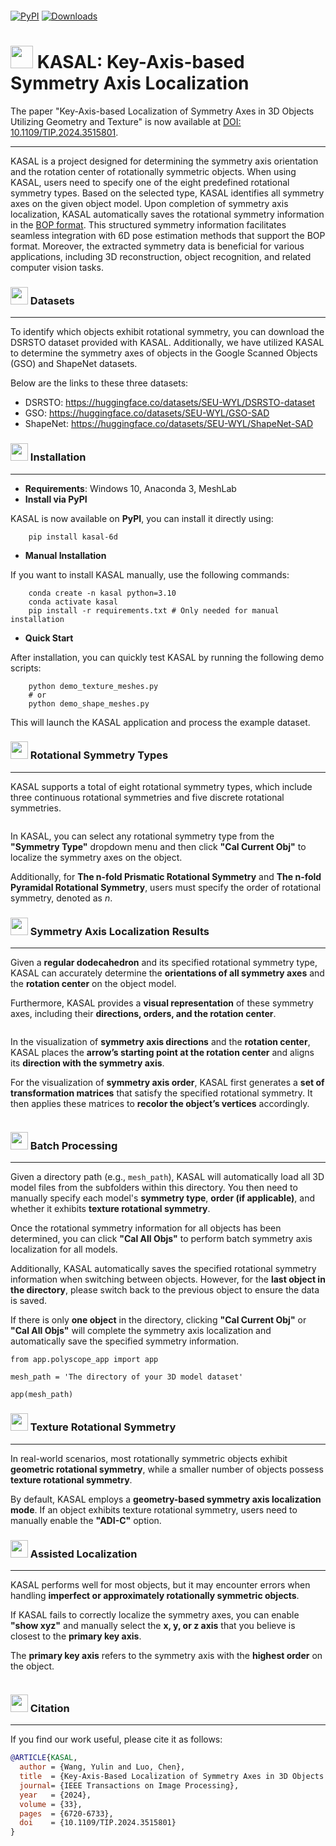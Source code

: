 
<p align="center">
  <img src="/kasal/datasets/icon_md.png" alt="">
</p>

[![PyPI](https://img.shields.io/pypi/v/kasal-6d)](https://pypi.org/project/kasal-6d/)
[![Downloads](https://static.pepy.tech/badge/kasal-6d)](https://pepy.tech/project/kasal-6d)

# <img src="/kasal/datasets/K8.ico" width="36"> KASAL: Key-Axis-based Symmetry Axis Localization

The paper "Key-Axis-based Localization of Symmetry Axes in 3D Objects Utilizing Geometry and Texture" is now available at [DOI: 10.1109/TIP.2024.3515801](https://doi.org/10.1109/TIP.2024.3515801).
***
KASAL is a project designed for determining the symmetry axis orientation and the rotation center of rotationally symmetric objects. When using KASAL, users need to specify one of the eight predefined rotational symmetry types. Based on the selected type, KASAL identifies all symmetry axes on the given object model. Upon completion of symmetry axis localization, KASAL automatically saves the rotational symmetry information in the [BOP format](https://bop.felk.cvut.cz/ "BOP Website"). This structured symmetry information facilitates seamless integration with 6D pose estimation methods that support the BOP format. Moreover, the extracted symmetry data is beneficial for various applications, including 3D reconstruction, object recognition, and related computer vision tasks.

### <img src="/kasal/datasets/K16.png" width="28">  Datasets
*** 
To identify which objects exhibit rotational symmetry, you can download the DSRSTO dataset provided with KASAL. Additionally, we have utilized KASAL to determine the symmetry axes of objects in the Google Scanned Objects (GSO) and ShapeNet datasets.

Below are the links to these three datasets:

* DSRSTO: https://huggingface.co/datasets/SEU-WYL/DSRSTO-dataset
* GSO: https://huggingface.co/datasets/SEU-WYL/GSO-SAD
* ShapeNet: https://huggingface.co/datasets/SEU-WYL/ShapeNet-SAD


### <img src="/kasal/datasets/K9.png" width="28">  Installation
*** 
* **Requirements**: Windows 10, Anaconda 3, MeshLab
* **Install via PyPI**

KASAL is now available on **PyPI**, you can install it directly using:
``````
    pip install kasal-6d
``````
* **Manual Installation**

If you want to install KASAL manually, use the following commands:
``````
    conda create -n kasal python=3.10
    conda activate kasal
    pip install -r requirements.txt # Only needed for manual installation
``````
* **Quick Start**

After installation, you can quickly test KASAL by running the following demo scripts:
``````
    python demo_texture_meshes.py  
    # or    
    python demo_shape_meshes.py
``````
This will launch the KASAL application and process the example dataset.

### <img src="/kasal/datasets/K10.png" width="28">  Rotational Symmetry Types
***
KASAL supports a total of eight rotational symmetry types, which include three continuous rotational symmetries and five discrete rotational symmetries.

<div style="text-align: center;">
  <img src="/datasets/fig1.png" alt="">
</div>

In KASAL, you can select any rotational symmetry type from the **"Symmetry Type"** dropdown menu and then click **"Cal Current Obj"** to localize the symmetry axes on the object.  

Additionally, for **The n-fold Prismatic Rotational Symmetry** and **The n-fold Pyramidal Rotational Symmetry**, users must specify the order of rotational symmetry, denoted as *n*.

### <img src="/kasal/datasets/K11.png" width="28">  Symmetry Axis Localization Results
***
Given a **regular dodecahedron** and its specified rotational symmetry type, KASAL can accurately determine the **orientations of all symmetry axes** and the **rotation center** on the object model.  

Furthermore, KASAL provides a **visual representation** of these symmetry axes, including their **directions, orders, and the rotation center**.

<div style="text-align: center; ">
  <img src="/datasets/result-p20-1.png" alt="">
</div>

In the visualization of **symmetry axis directions** and the **rotation center**, KASAL places the **arrow’s starting point at the rotation center** and aligns its **direction with the symmetry axis**.  

For the visualization of **symmetry axis order**, KASAL first generates a **set of transformation matrices** that satisfy the specified rotational symmetry. It then applies these matrices to **recolor the object’s vertices** accordingly.

<div style="text-align: center; ">
  <img src="/datasets/result-p20-2.png" alt="">
</div>

### <img src="/kasal/datasets/K12.png" width="28">  Batch Processing
*** 
Given a directory path (e.g., `mesh_path`), KASAL will automatically load all 3D model files from the subfolders within this directory. You then need to manually specify each model's **symmetry type**, **order (if applicable)**, and whether it exhibits **texture rotational symmetry**.  

Once the rotational symmetry information for all objects has been determined, you can click **"Cal All Objs"** to perform batch symmetry axis localization for all models.  

Additionally, KASAL automatically saves the specified rotational symmetry information when switching between objects. However, for the **last object in the directory**, please switch back to the previous object to ensure the data is saved.  

If there is only **one object** in the directory, clicking **"Cal Current Obj"** or **"Cal All Objs"** will complete the symmetry axis localization and automatically save the specified symmetry information.

``````
from app.polyscope_app import app

mesh_path = 'The directory of your 3D model dataset'

app(mesh_path)

``````

### <img src="/kasal/datasets/K13.png" width="28">  Texture Rotational Symmetry
***
In real-world scenarios, most rotationally symmetric objects exhibit **geometric rotational symmetry**, while a smaller number of objects possess **texture rotational symmetry**.  

By default, KASAL employs a **geometry-based symmetry axis localization mode**. If an object exhibits texture rotational symmetry, users need to manually enable the **"ADI-C"** option.


### <img src="/kasal/datasets/K14.png" width="28">  Assisted Localization
***
KASAL performs well for most objects, but it may encounter errors when handling **imperfect or approximately rotationally symmetric objects**.  

If KASAL fails to correctly localize the symmetry axes, you can enable **"show xyz"** and manually select the **x, y, or z axis** that you believe is closest to the **primary key axis**.  

The **primary key axis** refers to the symmetry axis with the **highest order** on the object.

<div style="text-align: center; ">
  <img src="/datasets/show xyz.png" alt="">
</div>

### <img src="/kasal/datasets/K15.png" width="28">  Citation
***
If you find our work useful, please cite it as follows: 
```bibtex
@ARTICLE{KASAL,
  author = {Wang, Yulin and Luo, Chen},
  title  = {Key-Axis-Based Localization of Symmetry Axes in 3D Objects Utilizing Geometry and Texture}, 
  journal= {IEEE Transactions on Image Processing}, 
  year   = {2024},
  volume = {33},
  pages  = {6720-6733},
  doi    = {10.1109/TIP.2024.3515801}
}
```
